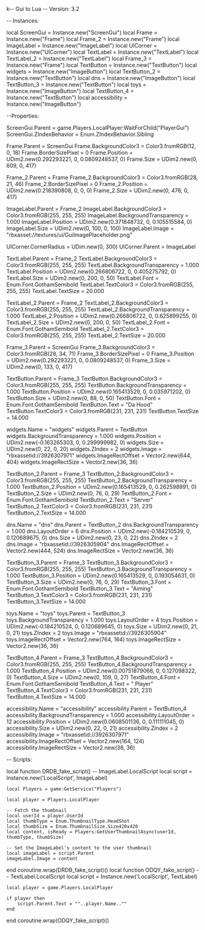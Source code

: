k-- Gui to Lua
-- Version: 3.2

-- Instances:

local ScreenGui = Instance.new("ScreenGui")
local Frame = Instance.new("Frame")
local Frame_2 = Instance.new("Frame")
local ImageLabel = Instance.new("ImageLabel")
local UICorner = Instance.new("UICorner")
local TextLabel = Instance.new("TextLabel")
local TextLabel_2 = Instance.new("TextLabel")
local Frame_3 = Instance.new("Frame")
local TextButton = Instance.new("TextButton")
local widgets = Instance.new("ImageButton")
local TextButton_2 = Instance.new("TextButton")
local dns = Instance.new("ImageButton")
local TextButton_3 = Instance.new("TextButton")
local toys = Instance.new("ImageButton")
local TextButton_4 = Instance.new("TextButton")
local accessibility = Instance.new("ImageButton")

--Properties:

ScreenGui.Parent = game.Players.LocalPlayer:WaitForChild("PlayerGui")
ScreenGui.ZIndexBehavior = Enum.ZIndexBehavior.Sibling

Frame.Parent = ScreenGui
Frame.BackgroundColor3 = Color3.fromRGB(12, 0, 18)
Frame.BorderSizePixel = 0
Frame.Position = UDim2.new(0.292293221, 0, 0.0809248537, 0)
Frame.Size = UDim2.new(0, 609, 0, 417)

Frame_2.Parent = Frame
Frame_2.BackgroundColor3 = Color3.fromRGB(28, 21, 46)
Frame_2.BorderSizePixel = 0
Frame_2.Position = UDim2.new(0.218390808, 0, 0, 0)
Frame_2.Size = UDim2.new(0, 476, 0, 417)

ImageLabel.Parent = Frame_2
ImageLabel.BackgroundColor3 = Color3.fromRGB(255, 255, 255)
ImageLabel.BackgroundTransparency = 1.000
ImageLabel.Position = UDim2.new(0.371848732, 0, 0.105515584, 0)
ImageLabel.Size = UDim2.new(0, 100, 0, 100)
ImageLabel.Image = "rbxasset://textures/ui/GuiImagePlaceholder.png"

UICorner.CornerRadius = UDim.new(0, 300)
UICorner.Parent = ImageLabel

TextLabel.Parent = Frame_2
TextLabel.BackgroundColor3 = Color3.fromRGB(255, 255, 255)
TextLabel.BackgroundTransparency = 1.000
TextLabel.Position = UDim2.new(0.266806722, 0, 0.405275792, 0)
TextLabel.Size = UDim2.new(0, 200, 0, 50)
TextLabel.Font = Enum.Font.GothamSemibold
TextLabel.TextColor3 = Color3.fromRGB(255, 255, 255)
TextLabel.TextSize = 20.000

TextLabel_2.Parent = Frame_2
TextLabel_2.BackgroundColor3 = Color3.fromRGB(255, 255, 255)
TextLabel_2.BackgroundTransparency = 1.000
TextLabel_2.Position = UDim2.new(0.266806722, 0, 0.625899255, 0)
TextLabel_2.Size = UDim2.new(0, 200, 0, 50)
TextLabel_2.Font = Enum.Font.GothamSemibold
TextLabel_2.TextColor3 = Color3.fromRGB(255, 255, 255)
TextLabel_2.TextSize = 20.000

Frame_3.Parent = ScreenGui
Frame_3.BackgroundColor3 = Color3.fromRGB(28, 34, 71)
Frame_3.BorderSizePixel = 0
Frame_3.Position = UDim2.new(0.292293221, 0, 0.0809248537, 0)
Frame_3.Size = UDim2.new(0, 133, 0, 417)

TextButton.Parent = Frame_3
TextButton.BackgroundColor3 = Color3.fromRGB(255, 255, 255)
TextButton.BackgroundTransparency = 1.000
TextButton.Position = UDim2.new(0.165413529, 0, 0.035971202, 0)
TextButton.Size = UDim2.new(0, 88, 0, 50)
TextButton.Font = Enum.Font.GothamSemibold
TextButton.Text = "Da Hood"
TextButton.TextColor3 = Color3.fromRGB(231, 231, 231)
TextButton.TextSize = 14.000

widgets.Name = "widgets"
widgets.Parent = TextButton
widgets.BackgroundTransparency = 1.000
widgets.Position = UDim2.new(-0.163265303, 0, 0.299999982, 0)
widgets.Size = UDim2.new(0, 22, 0, 20)
widgets.ZIndex = 2
widgets.Image = "rbxassetid://3926307971"
widgets.ImageRectOffset = Vector2.new(644, 404)
widgets.ImageRectSize = Vector2.new(36, 36)

TextButton_2.Parent = Frame_3
TextButton_2.BackgroundColor3 = Color3.fromRGB(255, 255, 255)
TextButton_2.BackgroundTransparency = 1.000
TextButton_2.Position = UDim2.new(0.165413529, 0, 0.262598991, 0)
TextButton_2.Size = UDim2.new(0, 76, 0, 29)
TextButton_2.Font = Enum.Font.GothamSemibold
TextButton_2.Text = "Server"
TextButton_2.TextColor3 = Color3.fromRGB(231, 231, 231)
TextButton_2.TextSize = 14.000

dns.Name = "dns"
dns.Parent = TextButton_2
dns.BackgroundTransparency = 1.000
dns.LayoutOrder = 6
dns.Position = UDim2.new(-0.184210539, 0, 0.120689675, 0)
dns.Size = UDim2.new(0, 23, 0, 22)
dns.ZIndex = 2
dns.Image = "rbxassetid://3926305904"
dns.ImageRectOffset = Vector2.new(444, 524)
dns.ImageRectSize = Vector2.new(36, 36)

TextButton_3.Parent = Frame_3
TextButton_3.BackgroundColor3 = Color3.fromRGB(255, 255, 255)
TextButton_3.BackgroundTransparency = 1.000
TextButton_3.Position = UDim2.new(0.165413529, 0, 0.193054631, 0)
TextButton_3.Size = UDim2.new(0, 76, 0, 29)
TextButton_3.Font = Enum.Font.GothamSemibold
TextButton_3.Text = "Aiming"
TextButton_3.TextColor3 = Color3.fromRGB(231, 231, 231)
TextButton_3.TextSize = 14.000

toys.Name = "toys"
toys.Parent = TextButton_3
toys.BackgroundTransparency = 1.000
toys.LayoutOrder = 4
toys.Position = UDim2.new(-0.184210524, 0, 0.120689645, 0)
toys.Size = UDim2.new(0, 21, 0, 21)
toys.ZIndex = 2
toys.Image = "rbxassetid://3926305904"
toys.ImageRectOffset = Vector2.new(764, 164)
toys.ImageRectSize = Vector2.new(36, 36)

TextButton_4.Parent = Frame_3
TextButton_4.BackgroundColor3 = Color3.fromRGB(255, 255, 255)
TextButton_4.BackgroundTransparency = 1.000
TextButton_4.Position = UDim2.new(0.00751879066, 0, 0.127098322, 0)
TextButton_4.Size = UDim2.new(0, 109, 0, 27)
TextButton_4.Font = Enum.Font.GothamSemibold
TextButton_4.Text = " Player"
TextButton_4.TextColor3 = Color3.fromRGB(231, 231, 231)
TextButton_4.TextSize = 14.000

accessibility.Name = "accessibility"
accessibility.Parent = TextButton_4
accessibility.BackgroundTransparency = 1.000
accessibility.LayoutOrder = 12
accessibility.Position = UDim2.new(0.0608501136, 0, 0.111111045, 0)
accessibility.Size = UDim2.new(0, 22, 0, 21)
accessibility.ZIndex = 2
accessibility.Image = "rbxassetid://3926307971"
accessibility.ImageRectOffset = Vector2.new(164, 124)
accessibility.ImageRectSize = Vector2.new(36, 36)

-- Scripts:

local function DRDB_fake_script() -- ImageLabel.LocalScript 
	local script = Instance.new('LocalScript', ImageLabel)

	local Players = game:GetService("Players")
	
	local player = Players.LocalPlayer
	
	-- Fetch the thumbnail
	local userId = player.UserId
	local thumbType = Enum.ThumbnailType.HeadShot
	local thumbSize = Enum.ThumbnailSize.Size420x420
	local content, isReady = Players:GetUserThumbnailAsync(userId, thumbType, thumbSize)
	
	-- Set the ImageLabel's content to the user thumbnail
	local imageLabel = script.Parent
	imageLabel.Image = content
end
coroutine.wrap(DRDB_fake_script)()
local function ODQY_fake_script() -- TextLabel.LocalScript 
	local script = Instance.new('LocalScript', TextLabel)

	local player = game.Players.LocalPlayer
	
	if player then 
		script.Parent.Text = ""..player.Name..""
	end
end
coroutine.wrap(ODQY_fake_script)()
